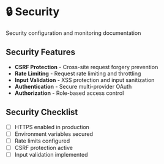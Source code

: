 # 🔒 Security

Security configuration and monitoring documentation

## Security Features

- **CSRF Protection** - Cross-site request forgery prevention
- **Rate Limiting** - Request rate limiting and throttling
- **Input Validation** - XSS protection and input sanitization
- **Authentication** - Secure multi-provider OAuth
- **Authorization** - Role-based access control

## Security Checklist

- [ ] HTTPS enabled in production
- [ ] Environment variables secured
- [ ] Rate limits configured
- [ ] CSRF protection active
- [ ] Input validation implemented
